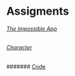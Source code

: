 # Assigments

###### [The Impossible App](https://github.com/artdelolo/CIM640/blob/master/Homework/Sweet%20Escape/impossible.md)

######  [Character](https://artdelolo.github.io/CIM640/Homework/p5/DigitalSelfie/)
####### [Code](https://github.com/artdelolo/CIM640/blob/master/Homework/p5/DigitalSelfie/sketch.js)
